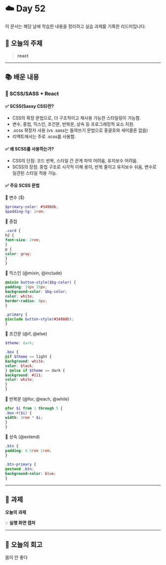 # ☁️ Day 52
이 문서는 해당 날에 학습한 내용을 정리하고 실습 과제를 기록한 리드미입니다.

## 🔖 오늘의 주제
> **react**

---

## 📚 배운 내용

### 📌 SCSS/SASS + React

#### ✅ SCSS(Sassy CSS)란?
- CSS의 확장 문법으로, 더 구조적이고 재사용 가능한 스타일링이 가능함.
- 변수, 중첩, 믹스인, 조건문, 반복문, 상속 등 프로그래밍적 요소 지원.
- .scss 확장자 사용 (vs .sass는 들여쓰기 문법으로 중괄호와 세미콜론 없음)
- 리액트에서는 주로 .scss를 사용함.

#### ✅ 왜 SCSS를 사용하는가?
- CSS의 단점: 코드 반복, 스타일 간 관계 파악 어려움, 유지보수 어려움.
- SCSS의 장점: 중첩 구조로 시각적 이해 용이, 반복 줄이고 유지보수 쉬움, 변수로 일관된 스타일 적용 가능.

#### ✅ 주요 SCSS 문법
🔹 변수 ($)
```scss
$primary-color: #3498db;
$padding-lg: 2rem;
```
🔹 중첩
```scss
.card {
h2 {
font-size: 2rem;
}
p {
color: gray;
}
}
```
🔹 믹스인 (@mixin, @include)
```scss
@mixin button-style($bg-color) {
padding: 10px 20px;
background-color: $bg-color;
color: white;
border-radius: 8px;
}

.primary {
@include button-style(#3498db);
}
````
🔹 조건문 (@if, @else)
```scss
$theme: dark;

.box {
@if $theme == light {
background: white;
color: black;
} @else if $theme == dark {
background: #111;
color: white;
}
}
```
🔹 반복문 (@for, @each, @while)
```scss
@for $i from 1 through 5 {
.box-#{$i} {
width: 3rem * $i;
}
}
```
🔹 상속 (@extend)
```scss
.btn {
padding: 0.5rem 1rem;
}

.btn-primary {
@extend .btn;
background-color: blue;
}
```


--- 

## 📝 과제

**오늘의 과제**
>

💡 **실행 화면 캡처**




---

## 💭 오늘의 회고
몸이 안 좋다
